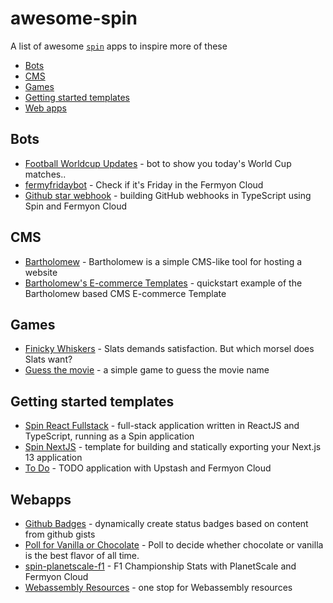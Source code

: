 # awesome-spin

A list of awesome [`spin`](https://www.fermyon.com/spin) apps to inspire more of these

- [Bots](#bots)
- [CMS](#cms)
- [Games](#games)
- [Getting started templates](#getting-started-templates)
- [Web apps](#webapps)


## Bots

- [Football Worldcup Updates](https://github.com/mikkelhegn/wc-bot-spin-js) - bot to show you today's World Cup matches..
- [fermyfridaybot](https://github.com/mikkelhegn/fermyfridaybot) - Check if it's Friday in the Fermyon Cloud
- [Github star webhook](https://github.com/radu-matei/spin-github-star-webhook) - building GitHub webhooks in TypeScript using Spin and Fermyon Cloud


## CMS

- [Bartholomew](https://github.com/fermyon/bartholomew) - Bartholomew is a simple CMS-like tool for hosting a website
- [Bartholomew's E-commerce Templates](https://github.com/coderoflagos/e-commerce-template) - quickstart example of the Bartholomew based CMS E-commerce Template

## Games

- [Finicky Whiskers](https://github.com/fermyon/finicky-whiskers) - Slats demands satisfaction. But which morsel does Slats want?
- [Guess the movie](https://github.com/rajatjindal/bollywood-wasm) - a simple game to guess the movie name

## Getting started templates

- [Spin React Fullstack](https://github.com/radu-matei/spin-react-fullstack) - full-stack application written in ReactJS and TypeScript, running as a Spin application
- [Spin NextJS](https://github.com/radu-matei/spin-nextjs) - template for building and statically exporting your Next.js 13 application
- [To Do](https://github.com/radu-matei/spin-upstash-todo) - TODO application with Upstash and Fermyon Cloud

## Webapps

- [Github Badges](https://github.com/karthik2804/spin-gh-badges) - dynamically create status badges based on content from github gists
- [Poll for Vanilla or Chocolate](https://github.com/kate-goldenring/spin-polling-app) - Poll to decide whether chocolate or vanilla is the best flavor of all time.
- [spin-planetscale-f1](https://github.com/radu-matei/spin-planetscale-f1) - F1 Championship Stats with PlanetScale and Fermyon Cloud
- [Webassembly Resources](https://github.com/coderoflagos/webassembly-resources) - one stop for Webassembly resources





